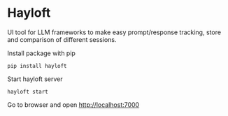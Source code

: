 # Hayloft

UI tool for LLM frameworks to make easy prompt/response tracking, store and comparison of different sessions.

Install package with pip

```
pip install hayloft
```

Start hayloft server

```
hayloft start
```

Go to browser and open [http://localhost:7000](http://localhost:7000)

